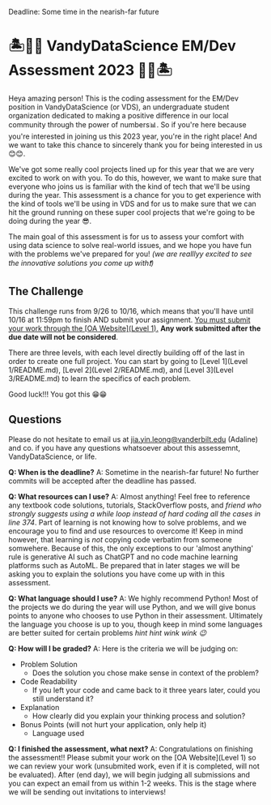 
Deadline: Some time in the nearish-far future


# 🏝️👩‍💻 VandyDataScience EM/Dev Assessment 2023 👩‍💻🏝️

Heya amazing person! This is the coding assessment for the EM/Dev position in VandyDataScience (or VDS), an undergraduate student organization dedicated to making a positive difference in our local community through the power of numbers📊. So if you're here because you're interested in joining us this 2023 year, you're in the right place! And we want to take this chance to sincerely thank you for being interested in us 😊😊.

We've got some really cool projects lined up for this year that we are very excited to work on with you. To do this, however, we want to make sure that everyone who joins us is familiar with the kind of tech that we'll be using during the year. This assessment is a chance for you to get experience with the kind of tools we'll be using in VDS and for us to make sure that we can hit the ground running on these super cool projects that we're going to be doing during the year 😎.

The main goal of this assessment is for us to assess your comfort with using data science to solve real-world issues, and we hope you have fun with the problems we've prepared for you! _(we are realllyy excited to see the innovative solutions you come up with❗)_


## The Challenge

This challenge runs from 9/26 to 10/16, which means that you'll have until 10/16 at 11:59pm to finish AND submit your assignment. <u>You must submit your work through the [OA Website](Level 1).</u> **Any work submitted after the due date will not be considered**.

There are three levels, with each level directly building off of the last in order to create one full project.
You can start by going to [Level 1](Level 1/README.md), [Level 2](Level 2/README.md), and [Level 3](Level 3/README.md) to learn the specifics of each problem. 

Good luck!!! You got this 😁😁

## Questions

Please do not hesitate to email us at jia.yin.leong@vanderbilt.edu (Adaline) and co. if you have any questions whatsoever about this assessemnt, VandyDataScience, or life.

**Q: When is the deadline?**
A: Sometime in the nearish-far future! No further commits will be accepted after the deadline has passed.

**Q: What resources can I use?**
A: Almost anything! Feel free to reference any textbook code solutions, tutorials, StackOverflow posts, and _friend who strongly suggests using a while loop instead of hard coding all the cases in line 374_. Part of learning is not knowing how to solve problems, and we encourage you to find and use resources to overcome it! Keep in mind however, that learning is _not_ copying code verbatim from someone somwehere. Because of this, the only exceptions to our 'almost anything' rule is generative AI such as ChatGPT and no code machine learning platforms such as AutoML. Be prepared that in later stages we will be asking you to explain the solutions you have come up with in this assessment.

**Q: What language should I use?**
A: We highly recommend Python! Most of the projects we do during the year will use Python, and we will give bonus points to anyone who chooses to use Python in their assessment. Ultimately the language you choose is up to you, though keep in mind some languages are better suited for certain problems _hint hint wink wink 😉_

**Q: How will I be graded?**
A: Here is the criteria we will be judging on:
- Problem Solution
    - Does the solution you chose make sense in context of the problem? 
- Code Readability
    - If you left your code and came back to it three years later, could you still understand it?
- Explanation
    - How clearly did you explain your thinking process and solution?
- Bonus Points (will not hurt your application, only help it)
    - Language used

**Q: I finished the assessment, what next?**
A: Congratulations on finishing the assessment!! 
Please submit your work on the [OA Website](Level 1) so we can review your work (unsubmited work, even if it is completed, will not be evaluated). After (end day), we will begin judging all submissions and you can expect an email from us within 1-2 weeks. This is the stage where we will be sending out invitations to interviews!
